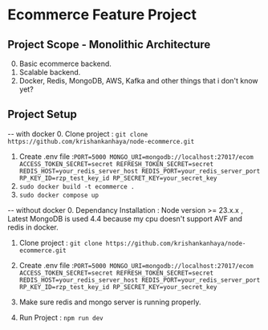 # Ecommerce Feature Project

## Project Scope - Monolithic Architecture

0. Basic ecommerce backend.
1. Scalable backend.
2. Docker, Redis, MongoDB, AWS, Kafka and other things that i don't know yet?

## Project Setup

-- with docker
0. Clone project : ```git clone https://github.com/krishankanhaya/node-ecommerce.git```
1. Create .env file :``
PORT=5000
MONGO_URI=mongodb://localhost:27017/ecom
ACCESS_TOKEN_SECRET=secret
REFRESH_TOKEN_SECRET=secret
REDIS_HOST=your_redis_server_host
REDIS_PORT=your_redis_server_port
RP_KEY_ID=rzp_test_key_id
RP_SECRET_KEY=your_secret_key
``
2. ``sudo docker build -t ecommerce .``
3. ``sudo docker compose up``

-- without docker
0. Dependancy Installation : Node version >= 23.x.x , Latest MongoDB is used 4.4 because my cpu doesn't support AVF and redis in docker.

1. Clone project : ```git clone https://github.com/krishankanhaya/node-ecommerce.git```

2. Create .env file :``
PORT=5000
MONGO_URI=mongodb://localhost:27017/ecom
ACCESS_TOKEN_SECRET=secret
REFRESH_TOKEN_SECRET=secret
REDIS_HOST=your_redis_server_host
REDIS_PORT=your_redis_server_port
RP_KEY_ID=rzp_test_key_id
RP_SECRET_KEY=your_secret_key
``
3. Make sure redis and mongo server is running properly.
4. Run Project : ```npm run dev```
